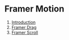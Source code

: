 # Framer Motion
1. [Introduction](https://framer-intro.netlify.app/)
2. [Framer Drag](https://framer-drag.netlify.app/)
3. [Framer Scroll](https://framer-scroll.netlify.app/)